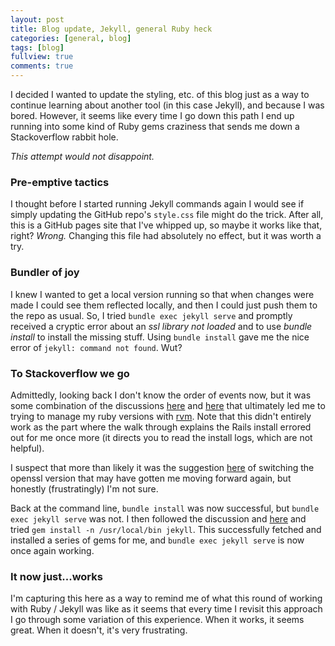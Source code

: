 ```yaml
---
layout: post
title: Blog update, Jekyll, general Ruby heck
categories: [general, blog]
tags: [blog]
fullview: true
comments: true
---
```


I decided I wanted to update the styling, etc. of this blog just as a way to continue learning about another tool (in this case Jekyll), and because I was bored.  However, it seems like every time I go down this path I end up running into some kind of Ruby gems craziness that sends me down a Stackoverflow rabbit hole.

*This attempt would not disappoint.*

### Pre-emptive tactics
I thought before I started running Jekyll commands again I would see if simply updating the GitHub repo's `style.css` file might do the trick.  After all, this is a GitHub pages site that I've whipped up, so maybe it works like that, right?  *Wrong.*  Changing this file had absolutely no effect, but it was worth a try.

### Bundler of joy
I knew I wanted to get a local version running so that when changes were made I could see them reflected locally, and then I could just push them to the repo as usual.  So, I tried `bundle exec jekyll serve` and promptly received a cryptic error about an *ssl library not loaded* and to use *bundle install* to install the missing stuff.  Using `bundle install` gave me the nice error of `jekyll: command not found`.  Wut?

### To Stackoverflow we go
Admittedly, looking back I don't know the order of events now, but it was some combination of the discussions [here](https://stackoverflow.com/questions/19168842/library-not-loaded-opt-local-lib-libssl-1-0-0-dylib-loaderror) and [here](https://stackoverflow.com/questions/8146249/jekyll-command-not-found) that ultimately led me to trying to manage my ruby versions with [rvm](https://pragmaticstudio.com/blog/2010/9/23/install-rails-ruby-mac).  Note that this didn't entirely work as the part where the walk through explains the Rails install errored out for me once more (it directs you to read the install logs, which are not helpful).

I suspect that more than likely it was the suggestion [here](https://stackoverflow.com/questions/59350892/installing-ruby-2-1-2-cannot-load-such-file-openssl-loaderror) of switching the openssl version that may have gotten me moving forward again, but honestly (frustratingly) I'm not sure.

Back at the command line, `bundle install` was now successful, but `bundle exec jekyll serve` was not.  I then followed the discussion and [here](https://stackoverflow.com/questions/8146249/jekyll-command-not-found) and tried `gem install -n /usr/local/bin jekyll`.  This successfully fetched and installed a series of gems for me, and `bundle exec jekyll serve` is now once again working.  

### It now just...works
I'm capturing this here as a way to remind me of what this round of working with Ruby / Jekyll was like as it seems that every time I revisit this approach I go through some variation of this experience.  When it works, it seems great.  When it doesn't, it's very frustrating.
